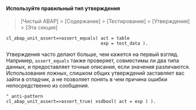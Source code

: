 #### Используйте правильный тип утверждения

> [Чистый ABAP] > [Содержание] > [Тестирование] > [Утверждения] > [Эта секция]

```ABAP
cl_abap_unit_assert=>assert_equals( act = table
                                    exp = test_data ).
```

Утверждения часто делают больше, чем кажется на первый взгляд. Например, `assert_equals` также проверяет, 
совместимы ли два типа данных, и предоставляет точные описания, если значения различаются. 
Использование ложных, слишком общих утверждений заставляет вас зайти в отладчик, 
а не позволяет понять в чем причина ошибки непосредственно из сообщения.

```ABAP
" anti-pattern
cl_abap_unit_assert=>assert_true( xsdbool( act = exp ) ).
```
